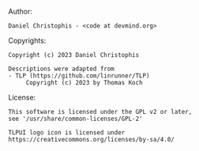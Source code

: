Author:
    
    Daniel Christophis - <code at devmind.org>

Copyrights:

    Copyright (c) 2023 Daniel Christophis

    Descriptions were adapted from
    - TLP (https://github.com/linrunner/TLP)
         Copyright (c) 2023 by Thomas Koch

License:

    This software is licensed under the GPL v2 or later,
    see '/usr/share/common-licenses/GPL-2'

    TLPUI logo icon is licensed under
    https://creativecommons.org/licenses/by-sa/4.0/
